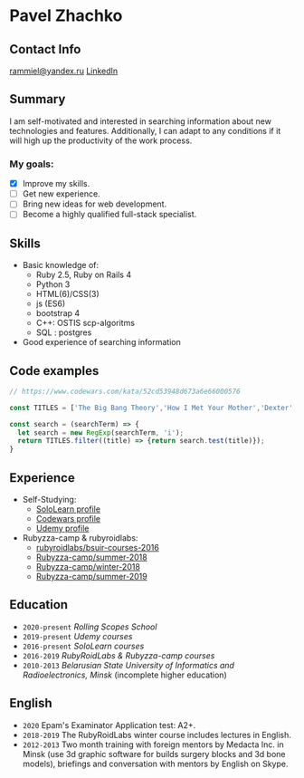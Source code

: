 # Pavel Zhachko

## Contact Info
rammiel@yandex.ru
[LinkedIn](https://linkedin.com/in/pavel-zhachko-06056b6b)

## Summary

I am self-motivated and interested in searching information about new technologies and features. 
Additionally, I can adapt to any conditions if it will high up the productivity of the work process.
### My goals:
- [x] Improve my skills.
- [ ] Get new experience.
- [ ] Bring new ideas for web development.
- [ ] Become a highly qualified full-stack specialist.

## Skills

 * Basic knowledge of:
     * Ruby 2.5, Ruby on Rails 4
     * Python 3
     * HTML(6)/CSS(3)
     * js (ES6)
     * bootstrap 4
     * C++: OSTIS scp-algoritms
     * SQL : postgres
 * Good experience of searching information

## Code examples

```javascript
// https://www.codewars.com/kata/52cd53948d673a6e66000576

const TITLES = ['The Big Bang Theory','How I Met Your Mother','Dexter','Breaking Bad','Doctor Who','The Hobbit','Pacific Rim','Pulp Fiction','The Avengers','Shining'];

const search = (searchTerm) => {
  let search = new RegExp(searchTerm, 'i');
  return TITLES.filter((title) => {return search.test(title)});
}
```

## Experience

* Self-Studying:
    * [SoloLearn profile](https://www.sololearn.com/Profile/1591854)
    * [Codewars profile](https://www.codewars.com/users/SadTigger)
    * [Udemy profile](https://www.udemy.com/user/pavelzhechko/) 
* Rubyzza-camp & rubyroidlabs:
    * [rubyroidlabs/bsuir-courses-2016](https://github.com/SadTigger/bsuir-courses) 
    * [Rubyzza-camp/summer-2018](https://github.com/SadTigger/summer-2018)
    * [Rubyzza-camp/winter-2018](https://github.com/SadTigger/winter-2018)
    * [Rubyzza-camp/summer-2019](https://github.com/SadTigger/summer-2019)

## Education
- `2020-present` _Rolling Scopes School_
- `2019-present` _Udemy courses_
- `2016-present` _SoloLearn courses_
- `2016-2019` _RubyRoidLabs & Rubyzza-camp courses_
- `2010-2013` _Belarusian State University of Informatics and Radioelectronics, Minsk_ (incomplete higher education)

## English

- `2020` Epam's Examinator Application test: A2+.
- `2018-2019` The RubyRoidLabs winter course includes lectures in English.
- `2012-2013` Two month training with foreign mentors by Medacta Inc. in Minsk (use 3d graphic software for builds surgery blocks and 3d bone models), briefings and conversation with mentors by English on Skype.
